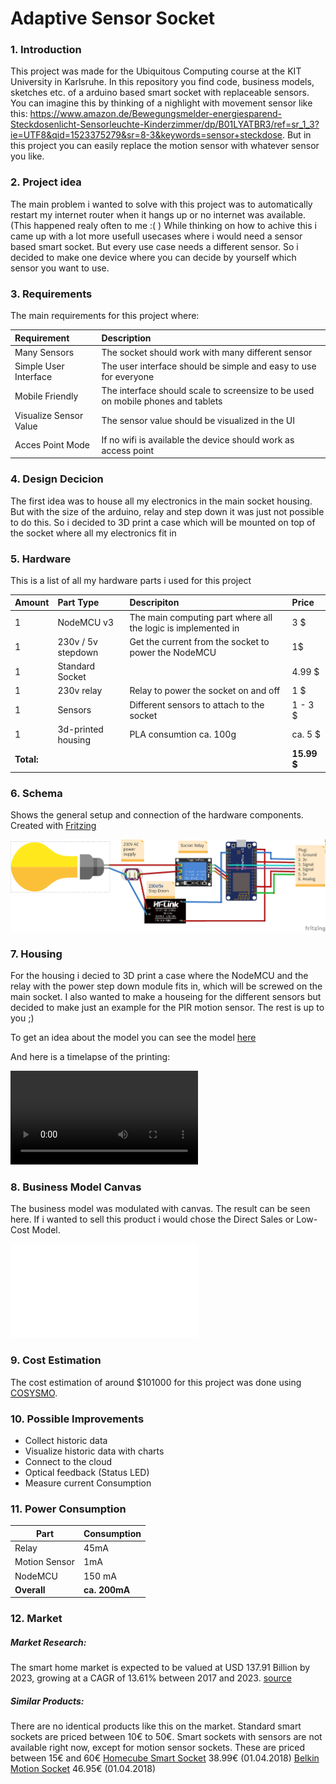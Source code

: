 # Adaptive Sensor Socket

### 1. Introduction
This project was made for the Ubiquitous Computing course at the KIT University in Karlsruhe.
In this repository you find code, business models, sketches etc. of a arduino based smart socket with replaceable sensors. You can imagine this by thinking of a nighlight with movement sensor like this: https://www.amazon.de/Bewegungsmelder-energiesparend-Steckdosenlicht-Sensorleuchte-Kinderzimmer/dp/B01LYATBR3/ref=sr_1_3?ie=UTF8&qid=1523375279&sr=8-3&keywords=sensor+steckdose.
But in this project you can easily replace the motion sensor with whatever sensor you like.

### 2. Project idea
The main problem i wanted to solve with this project was to automatically restart my internet router when it hangs up or no internet was available.
(This happened realy often to me :( )
While thinking on how to achive this i came up with a lot more usefull usecases where i would need a sensor based smart socket. But every use case needs a different sensor. So i decided to make one device where you can decide by yourself which sensor you want to use.

### 3. Requirements

The main requirements for this project where:

| Requirement    |     Description |
|:--------|:-------------------- |
|Many Sensors |The socket should work with many different sensor|
|Simple User Interface |The user interface should be simple and easy to use for everyone|
|Mobile Friendly|The interface should scale to screensize to be used on mobile phones and tablets|
|Visualize Sensor Value|The sensor value should be visualized in the UI|
|Acces Point Mode|If no wifi is available the device should work as access point|

### 4. Design Decicion
The first idea was to house all my electronics in the main socket housing. But with the size of the arduino, relay and step down it was just not possible to do this. So i decided to 3D print a case which will be mounted on top of the socket where all my electronics fit in

### 5. Hardware
This is a list of all my hardware parts i used for this project

| Amount   |      Part Type      |  Descripiton | Price |
|----------|:---------------------|:------| :------|
|1| NodeMCU v3 | The main computing part where all the logic is implemented in | 3 $
|1|230v / 5v stepdown|Get the current from the socket to power the NodeMCU| 1$
|1|Standard Socket|| 4.99 $
|1|230v relay|Relay to power the socket on and off| 1 $
|1|Sensors | Different sensors to attach to the socket|1 - 3 $
|1|3d-printed housing |PLA consumtion ca. 100g  |ca. 5 $
|**Total:**|||**15.99 $**


### 6. Schema
Shows the general setup and connection of the hardware components.  Created with [Fritzing](http://fritzing.org/home/)

![schema of project][schema]

### 7. Housing

For the housing i decied to 3D print a case where the NodeMCU and the relay with the power step down module fits in, which will be screwed on the main socket.
I also wanted to make a houseing for the different sensors but decided to make just an example for the PIR motion sensor. The rest is up to you ;)

To get an idea about the model you can see the model [here](docs/housing/housing.pdf)

And here is a timelapse of the printing:

![timelapse of printing][print]


### 8. Business Model Canvas
The business model was modulated with canvas. The result can be seen here.
If i wanted to sell this product i would chose the Direct Sales or	Low-Cost Model.

![business model canvas][bmc]

### 9. Cost Estimation
The cost estimation of around $101000 for this project was done using [COSYSMO](http://csse.usc.edu/tools/ExpertCOSYSMO.php).

### 10. Possible Improvements
* Collect historic data
* Visualize historic data with charts
* Connect to the cloud
* Optical feedback (Status LED)
* Measure current Consumption

### 11. Power Consumption

| Part   |      Consumption     |
|----------|:---------------------|
| Relay | 45mA
|Motion Sensor | 1mA
|NodeMCU| 150 mA
|**Overall**| **ca. 200mA**

### 12. Market

##### Market Research:
The smart home market is expected to be valued at USD 137.91 Billion by 2023, growing at a CAGR of 13.61% between 2017 and 2023. [source](https://www.prnewswire.com/news-releases/smart-home-market-growing-at-a-cagr-of-1361-during-2017-to-2023---reportsnreports-636315143.html)

##### Similar Products:
There are no identical products like this on the market.
Standard smart sockets are priced between 10€ to 50€.
Smart sockets with sensors are not available right now, except for motion sensor sockets. These are priced between 15€ and 60€
[Homecube Smart Socket](https://www.amazon.de/Steckdose-Homecube-intelligente-Verbrauchsanzeige-funktioniert/dp/B076Q2FDY2/ref=sr_1_6?ie=UTF8&qid=1523448473&sr=8-6&keywords=smart+socket)  38.99€ (01.04.2018)
[Belkin Motion Socket](https://www.amazon.de/Automation-Motion-Sensor-intelligente-Steckdose-Android-Ger%C3%A4te/dp/B008TPW2EU/ref=sr_1_6?s=diy&ie=UTF8&qid=1523448552&sr=1-6&keywords=sensor+steckdose) 46.95€ (01.04.2018)

[schema]: fritzing/fritzing_bb.png "Schema from SmartKanne"
[bmc]: docs/AdaptiveSensorSocket-Canvas-Canvanizer.pdf "Business Model Canvas"
[print]: docs/printing.mp4  "3d printing of housing timelapse"
